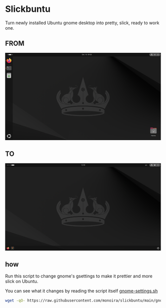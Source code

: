 # Slickbuntu

Turn newly installed Ubuntu gnome desktop into pretty, slick, ready to work one.

## FROM

![before Slickbuntu](./docs/from.png)

## TO

![after Slickbuntu](./docs/to.png)

## how

Run this script to change gnome's gsettings to make
it prettier and more slick on Ubuntu.

You can see what it changes by reading the script itself
[gnome-settings.sh](./gnome-settings.sh)

```bash
wget -qO- https://raw.githubusercontent.com/monoira/slickbuntu/main/gnome-settings.sh | bash
```
